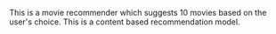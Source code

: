 This is a movie recommender which suggests 10 movies based on the user's choice. This is a content based recommendation model.
